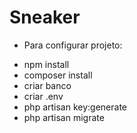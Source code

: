 # Sneaker 

* Para configurar projeto: 

- npm install
- composer install
- criar banco 
- criar .env
- php artisan key:generate
- php artisan migrate

